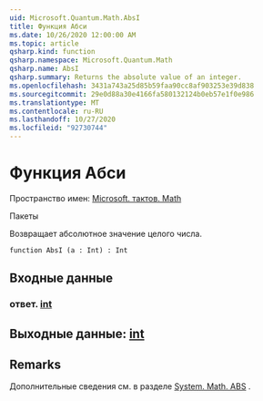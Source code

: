 ```yaml
---
uid: Microsoft.Quantum.Math.AbsI
title: Функция Абси
ms.date: 10/26/2020 12:00:00 AM
ms.topic: article
qsharp.kind: function
qsharp.namespace: Microsoft.Quantum.Math
qsharp.name: AbsI
qsharp.summary: Returns the absolute value of an integer.
ms.openlocfilehash: 3431a743a25d85b59faa90cc8af903253e39d838
ms.sourcegitcommit: 29e0d88a30e4166fa580132124b0eb57e1f0e986
ms.translationtype: MT
ms.contentlocale: ru-RU
ms.lasthandoff: 10/27/2020
ms.locfileid: "92730744"
---
```

# <a name="absi-function"></a>Функция Абси

Пространство имен: [Microsoft. тактов. Math](xref:Microsoft.Quantum.Math)

Пакеты [](https://nuget.org/packages/)


Возвращает абсолютное значение целого числа.

```qsharp
function AbsI (a : Int) : Int
```


## <a name="input"></a>Входные данные

### <a name="a--int"></a>ответ. [int](xref:microsoft.quantum.lang-ref.int)





## <a name="output--int"></a>Выходные данные: [int](xref:microsoft.quantum.lang-ref.int)



## <a name="remarks"></a>Remarks

Дополнительные сведения см. в разделе [System. Math. ABS](https://docs.microsoft.com/dotnet/api/system.math.abs) .